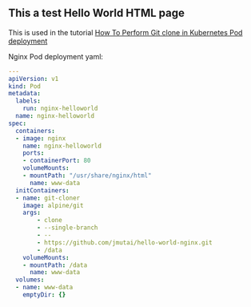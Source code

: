## This a test Hello World HTML page

This is used in the tutorial <a href="https://computingforgeeks.com/perform-git-clone-in-kubernetes-pod-deployment/" target="_blank">How To Perform Git clone in Kubernetes Pod deployment</a>

Nginx Pod deployment yaml:

```yaml
---
apiVersion: v1
kind: Pod
metadata:
  labels:
    run: nginx-helloworld
  name: nginx-helloworld
spec:
  containers:
  - image: nginx
    name: nginx-helloworld
    ports:
    - containerPort: 80
    volumeMounts:
    - mountPath: "/usr/share/nginx/html"
      name: www-data
  initContainers:
  - name: git-cloner
    image: alpine/git
    args:
        - clone
        - --single-branch
        - --
        - https://github.com/jmutai/hello-world-nginx.git
        - /data
    volumeMounts:
    - mountPath: /data
      name: www-data
  volumes:
  - name: www-data
    emptyDir: {}
```
